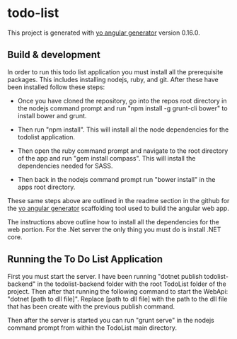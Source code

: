# todo-list

This project is generated with [yo angular generator](https://github.com/yeoman/generator-angular)
version 0.16.0.

## Build & development

In order to run this todo list application you must install all the prerequisite packages. This includes installing nodejs, ruby, and git. After these have been installed follow these steps:

- Once you have cloned the repository, go into the repos root directory in the nodejs command prompt and run "npm install -g grunt-cli bower" to install bower and grunt.

- Then run "npm install". This will install all the node dependencies for the todolist application. 

- Then open the ruby command prompt and navigate to the root directory of the app and run "gem install compass". This will install the dependencies needed for SASS.

- Then back in the nodejs command prompt run "bower install" in the apps root directory.

These same steps above are outlined in the readme section in the github for the [yo angular generator](https://github.com/yeoman/generator-angular) scaffolding tool used to build the angular web app.

The instructions above outline how to install all the dependencies for the web portion. For the .Net server the only thing you must do is  install .NET core.

## Running the To Do List Application

First you must start the server. I have been running "dotnet publish todolist-backend" in the todolist-backend folder with the root TodoList folder of the project. Then after that running the following command to start the WebApi: "dotnet [path to dll file]". Replace [path to dll file] with the path to the dll file that has been create with the previous publish command. 

Then after the server is started you can run "grunt serve" in the nodejs command prompt from within the TodoList main directory.
